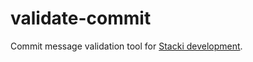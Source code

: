 # validate-commit
Commit message validation tool for [Stacki development](https://github.com/Teradata/stacki/wiki/Development#commit-message-format).

